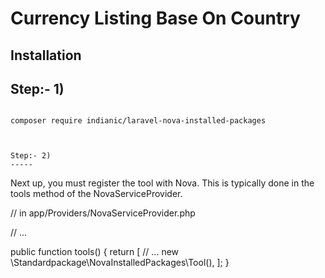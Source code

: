 Currency Listing Base On Country
======


Installation
-----


Step:- 1)
-----

```

composer require indianic/laravel-nova-installed-packages



Step:- 2)
-----

```
Next up, you must register the tool with Nova. This is typically done in the tools method of the NovaServiceProvider.

// in app/Providers/NovaServiceProvider.php

// ...

public function tools()
{
    return [
        // ...
        new \Standardpackage\NovaInstalledPackages\Tool(),
    ];
}


